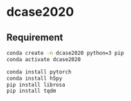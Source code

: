 # dcase2020

## Requirement
```Bash
conda create -n dcase2020 python=3 pip
conda activate dcase2020

conda install pytorch
conda install h5py
pip install librosa
pip install tqdm
```
